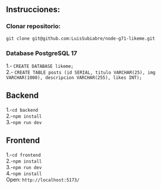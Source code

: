 ## Instrucciones:
### Clonar repositorio:
```git clone git@github.com:LuisSubiabre/node-g71-likeme.git```

### Database PostgreSQL 17
1.- ```CREATE DATABASE likeme;```<br>
2.- ```CREATE TABLE posts (id SERIAL, titulo VARCHAR(25), img VARCHAR(1000),
descripcion VARCHAR(255), likes INT);```<br>

## Backend
1.-```cd backend```<br>
2.-```npm install```<br>
3.-```npm run dev```<br>

## Frontend
1.-```cd frontend```<br>
2.-```npm install```<br>
3.-```npm run dev```<br>
4.-```npm install```<br>
Open: ```http://localhost:5173/```<br>


